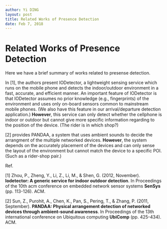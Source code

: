 ```yaml
---
author: Yi DING
layout: post
title: Related Works of Presence Detection
date: Feb 7, 2018
---
```

# Related Works of Presence Detection


Here we have a brief summary of works related to presense detection.

In [1], the authors present IODetector, a lightweight sensing service which runs on the mobile phone and detects the indoor/outdoor environment in a fast, accurate, and efficient manner. An important feature of IODetector is that IODetector assumes no prior knowledge (e.g., fingerprints) of the environment and uses only on-board sensors common to mainstream mobile phones. (We also have this feature in our arrival/departure detection application.) **However**, this service can only detect whether the cellphone is indoor or outdoor but cannot give more specific information regarding to the position of the device. (The rider is in which shop?)

[2] provides PANDAA, a system that uses ambient sounds to decide the arrangment of the multiple networked devices. **However**, the system depends  on the accurately placement of the devices and can only sense the layout of the environment but cannot match the device to a specific POI. (Such as a rider-shop pair.)

Ref.

[1] Zhou, P., Zheng, Y., Li, Z., Li, M., & Shen, G. (2012, November). **Iodetector: A generic service for indoor outdoor detection**. In Proceedings of the 10th acm conference on embedded network sensor systems **SenSys** (pp. 113-126). ACM.

[2] Sun, Z., Purohit, A., Chen, K., Pan, S., Pering, T., & Zhang, P. (2011, September). **PANDAA: Physical arrangement detection of networked devices through ambient-sound awareness**. In Proceedings of the 13th international conference on Ubiquitous computing **UbiComp** (pp. 425-434). ACM.